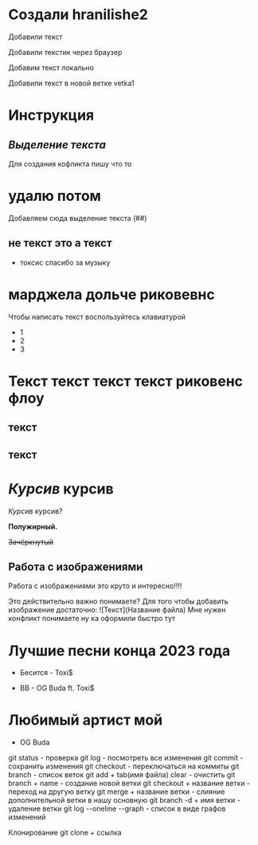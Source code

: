 ﻿# Создали hranilishe2

Добавили текст

Добавили текстик через браузер

Добавим текст локально

Добавили текст в новой ветке vetka1

# Инструкция

## *Выделение текста*
Для создания кофликта пишу что то 
# удалю потом
Добавляем сюда выделение текста (##)

##  не текст это а текст
* токсис спасибо за музыку
# марджела дольче риковевнс

Чтобы написать текст воспользуйтесь клавиатурой 
* 1
* 2
* 3



# Текст текст текст текст риковенс флоу 
## текст

## текст 


# *Курсив* курсив
*Курсив* курсив?

**Полужирный.**

~~Зачёркнутый~~

## Работа с изображениями

Работа с изображениями это круто и интересно!!!!

Это действительно важно понимаете?
Для того чтобы добавить изображение достаточно:
![Текст](Название файла)
Мне нужен конфликт понимаете ну ка оформили быстро тут
# Лучшие песни конца 2023 года 
+ Бесится - Toxi$
* BB - OG Buda ft. Toxi$
# Любимый артист мой
+ OG Buda



git status - проверка
git log - посмотреть все изменения
git commit - сохранить изменения
git checkout - переключаться на коммиты
git branch - список веток 
git add + tab(имя файла)
clear - очистить
git branch + name - создание новой ветки 
git checkout + название ветки - переход на другую ветку
git merge + название ветки - слияние дополнительной ветки в нашу основную
git branch -d + имя ветки - удаление ветки
git log --oneline --graph - список в виде графов изменений


Клонирование
git clone + ссылка


